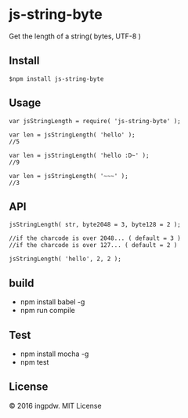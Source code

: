 # js-string-byte

Get the length of a string( bytes, UTF-8 )

## Install

```
$npm install js-string-byte
```

## Usage

```
var jsStringLength = require( 'js-string-byte' );

var len = jsStringLength( 'hello' );
//5

var len = jsStringLength( 'hello :D~' );
//9

var len = jsStringLength( '~~~' );
//3

```

## API

```
jsStringLength( str, byte2048 = 3, byte128 = 2 );

//if the charcode is over 2048... ( default = 3 )
//if the charcode is over 127... ( default = 2 )

jsStringLength( 'hello', 2, 2 );

```

## build
* npm install babel -g
* npm run compile

## Test
* npm install mocha -g
* npm test

## License
© 2016 ingpdw. MIT License
